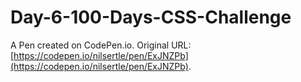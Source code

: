 # Day-6-100-Days-CSS-Challenge

A Pen created on CodePen.io. Original URL: [https://codepen.io/nilsertle/pen/ExJNZPb](https://codepen.io/nilsertle/pen/ExJNZPb).

